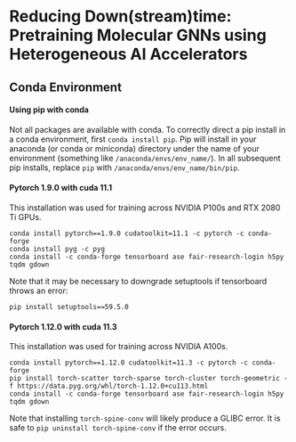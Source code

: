 # Reducing Down(stream)time: Pretraining Molecular GNNs using Heterogeneous AI Accelerators 

## Conda Environment

#### Using pip with conda
Not all packages are available with conda. To correctly direct a pip install in a conda environment, first `conda install pip`. Pip will install in your anaconda (or conda or miniconda) directory under the name of your environment (something like `/anaconda/envs/env_name/`). In all subsequent pip installs, replace `pip` with `/anaconda/envs/env_name/bin/pip`.

#### Pytorch 1.9.0 with cuda 11.1
This installation was used for training across NVIDIA P100s and RTX 2080 Ti GPUs.
```
conda install pytorch==1.9.0 cudatoolkit=11.1 -c pytorch -c conda-forge
conda install pyg -c pyg
conda install -c conda-forge tensorboard ase fair-research-login h5py tqdm gdown
```

Note that it may be necessary to downgrade setuptools if tensorboard throws an error:
```
pip install setuptools==59.5.0
```

#### Pytorch 1.12.0 with cuda 11.3
This installation was used for training across NVIDIA A100s.
```
conda install pytorch==1.12.0 cudatoolkit=11.3 -c pytorch -c conda-forge
pip install torch-scatter torch-sparse torch-cluster torch-geometric -f https://data.pyg.org/whl/torch-1.12.0+cu113.html
conda install -c conda-forge tensorboard ase fair-research-login h5py tqdm gdown
```
Note that installing `torch-spine-conv` will likely produce a GLIBC error. It is safe to `pip uninstall torch-spine-conv` if the error occurs.

